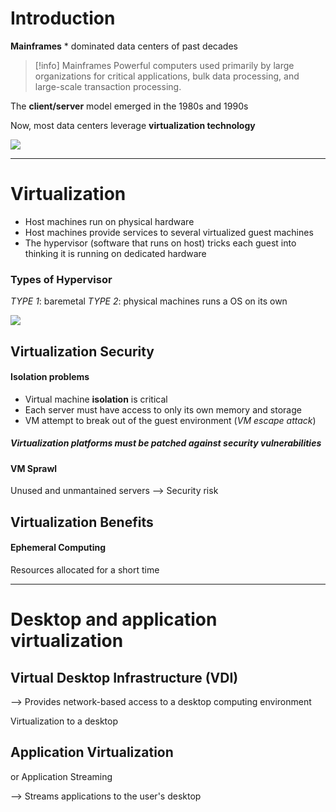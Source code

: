 # Introduction

**Mainframes** * dominated data centers of past decades

> [!info] Mainframes
> Powerful computers used primarily by large organizations for critical applications, bulk data processing, and large-scale transaction processing.

The **client/server** model emerged in the 1980s and 1990s

Now, most data centers leverage **virtualization technology**

<img src="https://www.cloud4u.com/upload/medialibrary/e69/what-is-a-virtualization-techology.png">

---

# Virtualization

- Host machines run on physical hardware
- Host machines provide services to several virtualized guest machines
- The hypervisor (software that runs on host) tricks each guest into thinking it is running on dedicated hardware

### Types of Hypervisor

*TYPE 1*: baremetal
*TYPE 2*: physical machines runs a OS on its own

<img src="https://f0.holisticinfosecforwebdevelopers.com/images/HypervisorTypesHighLevel.png">

## Virtualization Security

#### Isolation problems

- Virtual machine **isolation** is critical
- Each server must have access to only its own memory and storage
- VM attempt to break out of the guest environment (*VM escape attack*)

##### Virtualization platforms must be patched against security vulnerabilities

#### VM Sprawl
Unused and unmantained servers --> Security risk

## Virtualization Benefits

#### Ephemeral Computing
Resources allocated for a short time

---

# Desktop and application virtualization

## Virtual Desktop Infrastructure (VDI)

--> Provides network-based access to a desktop computing environment

Virtualization to a desktop

## Application Virtualization
or Application Streaming

--> Streams applications to the user's desktop